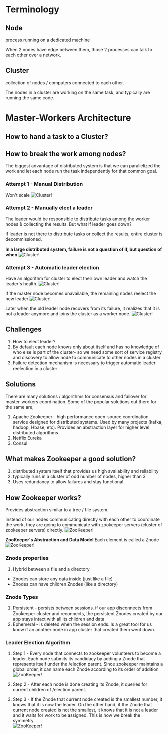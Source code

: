 # Terminology
## Node
process running on a dedicated machine

When 2 nodes have edge between them, those 2 processes can talk to each other over a network.

## Cluster
collection of nodes / computers connected to each other.

The nodes in a cluster are working on the same task, and typically are running the same code.

# Master-Workers Architecture
## How to hand a task to a Cluster?

## How to break the work among nodes?
The biggest advantage of distributed system is that we can parallelized the work and let each node run the task independently for that common goal.

### Attempt 1 - Manual Distribution
Won't scale
![Cluster!](images/cluster1.png)

### Attempt 2 - Manually elect a leader
The leader would be responsible to distribute tasks among the worker nodes & collecting the results. But what if leader goes down?

If leader is  not there to distribute tasks or collect the results, entire cluster is decommissioned.

**In a large distributed system, failure is not a question of if, but question of when**
![Cluster!](images/cluster2.png)

### Attempt 3 - Automatic leader election
Have an algorithm for cluster to elect their own leader and watch the leader's health. 
![Cluster!](images/cluster3.png)

If the master node becomes unavailable, the remaining nodes reelect the new leader
![Cluster!](images/cluster4.png)

Later when the old leader node recovers from its failure, it realizes that it is  not a leader anymore and joins the cluster as a worker node.
![Cluster!](images/cluster5.png)

## Challenges
1. How to elect leader?
2. By default each node knows only about itself and has no knowledge of who else is part of the cluster- so we need some sort of service registry and discovery to allow node to communicate to other nodes in a cluster
3. Failure detection mechanism is necessary to trigger automatic leader reelection in a cluster

## Solutions
There are many solutions / algorithms for consensus and failover for master-workers coordination. Some of the popular solutions out there for the same are;
1. Apache Zookeeper - high performance open-source coordination service designed for distributed systems. Used by many projects (kafka, hadoop, Hbase, etc). Provides an abstraction layer for higher level distributed algorithms
2. Netflix Eureka
3. Consul

## What makes Zookeeper a good solution?
1. distributed system itself that provides us high availability and reliability
2. typically runs in a cluster of odd number of nodes, higher than 3
3. Uses redundancy to allow failures and stay functional

## How Zookeeper works?
Provides abstraction similar to a tree / file system.

Instead of our nodes communicating directly with each other to coordinate the work, they are going to communicate with zookeeper servers (cluster of zookeeper servers) directly. 
![ZooKeeper!](images/zk1.png)

**ZooKeeper's Abstraction and Data Model**
Each element is called a Znode
![ZooKeeper!](images/zk2.png)

### Znode properties
1. Hybrid between a file and a directory
- Znodes can store any data inside (just like a file)
- Znodes can have children Znodes (like a directory)

### Znode Types
1. Persistent - persists between sessions. if our app disconnects from Zookeeper cluster and reconnects, the persistent Znodes created by our app stays intact with all its children and data
2. Ephemeral - is deleted when the session ends. Is a great tool for us know if an another node in app cluster that created them went down.

### Leader Election Algorithm
1. Step 1 - Every node that connects to zookeeper volunteers to become a leader. Each node submits its candidacy by adding a Znode that represents itself under the /election parent. Since zookeeper maintains a global order, it can name each Znode according to its order of addition
![ZooKeeper!](images/zk3.png)

2. Step 2 - After each node is done creating its Znode, it queries for current children of /election parent.  

3. Step 3 - If the Znode that current node created is the smallest number, it knows that it is now the leader. On the other hand, if the Znode that current node created is not the smallest, it knows that it is not a leader and it waits for work to be assigned.  This is how we break the symmetry.  
![ZooKeeper!](images/zk4.png)
